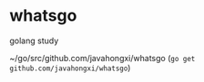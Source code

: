 # whatsgo
golang study

~/go/src/github.com/javahongxi/whatsgo (`go get github.com/javahongxi/whatsgo`)